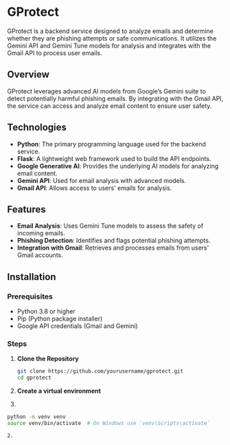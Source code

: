 # GProtect

GProtect is a backend service designed to analyze emails and determine whether they are phishing attempts or safe communications. It utilizes the Gemini API and Gemini Tune models for analysis and integrates with the Gmail API to process user emails.

## Overview

GProtect leverages advanced AI models from Google’s Gemini suite to detect potentially harmful phishing emails. By integrating with the Gmail API, the service can access and analyze email content to ensure user safety.

## Technologies

- **Python**: The primary programming language used for the backend service.
- **Flask**: A lightweight web framework used to build the API endpoints.
- **Google Generative AI**: Provides the underlying AI models for analyzing email content.
- **Gemini API**: Used for email analysis with advanced models.
- **Gmail API**: Allows access to users' emails for analysis.

## Features

- **Email Analysis**: Uses Gemini Tune models to assess the safety of incoming emails.
- **Phishing Detection**: Identifies and flags potential phishing attempts.
- **Integration with Gmail**: Retrieves and processes emails from users' Gmail accounts.

## Installation

### Prerequisites

- Python 3.8 or higher
- Pip (Python package installer)
- Google API credentials (Gmail and Gemini)

### Steps

1. **Clone the Repository**

   ```bash
   git clone https://github.com/yourusername/gprotect.git
   cd gprotect

2. **Create a virtual environment**
3. 
  ```bash
python -m venv venv
source venv/bin/activate  # On Windows use `venv\Scripts\activate`

2. 
